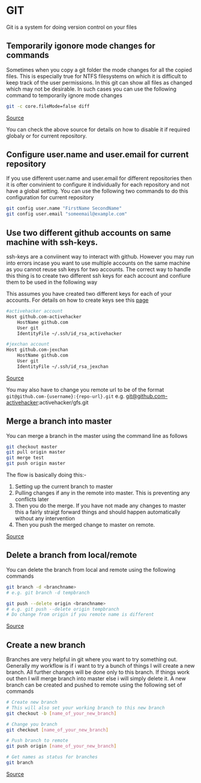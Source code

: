 # GIT

Git is a system for doing version control on your files

## Temporarily igonore mode changes for commands
Sometimes when you copy a git folder the mode changes for all the copied files. This is especially true for NTFS filesystems on which it is difficult to keep track of the user permissions. In this git can show all files as changed which may not be desirable. In such cases you can use the following command to temporarily ignore mode changes

``` bash
git -c core.fileMode=false diff
```
[Source](https://stackoverflow.com/a/1580644)

You can check the above source for details on how to disable it if required globaly or for current repository.

## Configure user.name and user.email for current repository
If you use different user.name and user.email for different repositories then it is ofter convinient to configure it individually for each repository and not have a global setting. You can use the following two commands to do this configuration for current repository

```bash
git config user.name "FirstName SecondName"
git config user.email "someemail@example.com"
```

## Use two different github accounts on same machine with ssh-keys.
ssh-keys are a conviinent way to interact with github. However you may run into errors incase you want to use multiple accounts on the same machine as you cannot reuse ssh keys for two accounts. The correct way to handle this thing is to create two different ssh keys for each account and confiure them to be used in the following way

This assumes you have created two different keys for each of your accounts. For details on how to create keys see this [page](https://help.github.com/articles/generating-a-new-ssh-key-and-adding-it-to-the-ssh-agent/)

```bash
#activehacker account
Host github.com-activehacker
	HostName github.com
	User git
	IdentityFile ~/.ssh/id_rsa_activehacker

#jexchan account
Host github.com-jexchan
	HostName github.com
	User git
	IdentityFile ~/.ssh/id_rsa_jexchan
```
[Source](https://gist.github.com/jexchan/2351996)

You may also have to change you remote url to be of the format `git@github.com-{username}:{repo-url}.git` e.g. git@github.com-activehacker:activehacker/gfs.git

## Merge a branch into master

You can merge a branch in the master using the command line as follows

``` bash
git checkout master
git pull origin master
git merge test
git push origin master
```

The flow is basically doing this:-

1. Setting up the current branch to master
2. Pulling changes if any in the remote into master. This is preventing any conflicts later
3. Then you do the merge. If you have not made any changes to master this a fairly straigt forward things and should happen automatically without any intervention
4. Then you push the merged change to master on remote.

[Source](https://stackoverflow.com/a/5602109)

## Delete a branch from local/remote

You can delete the branch from local and remote using the following commands

``` bash
git branch -d <branchname>
# e.g. git branch -d tempbranch

git push --delete origin <branchname>
# e.g. git push --delete origin tempbranch
# Do change from origin if you remote name is different
```
[Source](https://stackoverflow.com/a/2003515)

## Create a new branch

Branches are very helpful in git where you want to try something out. Generally my workflow is if i want to try a bunch of things I will create a new branch. All further changes will be done only to this branch. If things work out then I will merge branch into master else i will simply delete it. A new branch can be created and pushed to remote using the following set of commands

``` bash
# Create new branch
# This will also set your working branch to this new branch
git checkout -b [name_of_your_new_branch]

# Change you branch
git checkout [name_of_your_new_branch]

# Push branch to remote
git push origin [name_of_your_new_branch]

# Get names as status for branches
git branch
```
[Source](https://github.com/Kunena/Kunena-Forum/wiki/Create-a-new-branch-with-git-and-manage-branches)

